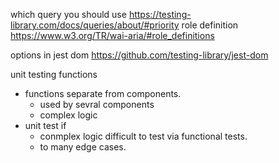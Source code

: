 which query you should use
https://testing-library.com/docs/queries/about/#priority
role definition
https://www.w3.org/TR/wai-aria/#role_definitions

options in jest dom
https://github.com/testing-library/jest-dom

unit testing functions
* functions separate from components.
  * used by sevral components
  * complex logic
* unit test if
  * conmplex logic difficult to test via functional tests.
  * to many edge cases.
